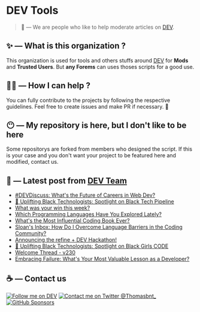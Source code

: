 # DEV Tools

> 🔧 — We are people who like to help moderate articles on [DEV](https://dev.to).

## ✨ — What is this organization ?

This organization is used for tools and others stuffs around [DEV](https://dev.to) for **Mods** and **Trusted Users**. But __any Forems__ can uses thoses scripts for a good use.


## 💪🏼 — How I can help ?

You can fully contribute to the projects by following the respective guidelines. Feel free to create issues and make PR if necessary. 🎉

## 😶 — My repository is here, but I don't like to be here

Some repositorys are forked from members who designed the script. If this is your case and you don't want your project to be featured here and modified, contact us.

## 📝 — Latest post from [DEV Team](https://dev.to/devteam)

<!-- BLOG-POST-LIST:START -->
- [#DEVDiscuss: What&#39;s the Future of Careers in Web Dev?](https://dev.to/devteam/devdiscuss-should-web-devs-diversify-2f4g)
- [📢 Uplifting Black Technologists: Spotlight on Black Tech Pipeline](https://dev.to/devteam/uplifting-black-technologists-spotlight-on-black-tech-pipeline-53e6)
- [What was your win this week?](https://dev.to/devteam/what-was-your-win-this-week-4p1o)
- [Which Programming Languages Have You Explored Lately?](https://dev.to/devteam/which-programming-languages-have-you-explored-lately-2ffm)
- [What&#39;s the Most Influential Coding Book Ever?](https://dev.to/devteam/whats-the-most-influential-coding-book-ever-mia)
- [Sloan&#39;s Inbox: How Do I Overcome Language Barriers in the Coding Community?](https://dev.to/devteam/sloans-inbox-how-do-i-overcome-language-barriers-in-the-coding-community-447l)
- [Announcing the refine + DEV Hackathon!](https://dev.to/devteam/announcing-the-refine-dev-hackathon-29fn)
- [📢 Uplifting Black Technologists: Spotlight on Black Girls CODE](https://dev.to/devteam/uplifting-black-technologists-spotlight-on-black-girls-code-5dee)
- [Welcome Thread - v230](https://dev.to/devteam/welcome-thread-v232-3l6i)
- [Embracing Failure: What&#39;s Your Most Valuable Lesson as a Developer?](https://dev.to/devteam/embracing-failure-whats-your-most-valuable-lesson-as-a-developer-396n)
<!-- BLOG-POST-LIST:END -->


## ☕ — Contact us

[![Follow me on DEV](https://img.shields.io/badge/dev.to-%2308090A.svg?&style=for-the-badge&logo=dev.to&logoColor=white&alt=devto)](https://dev.to/thomasbnt)
[![Contact me on Twitter @Thomasbnt_](https://img.shields.io/badge/Contact%20me%20on%20Twitter-%231DA1F2.svg?&style=for-the-badge&logo=twitter&logoColor=white&alt=twitter)](https://twitter.com/messages/1142357270-1142357270?text=Hello,%20I%20contact%20you%20from%20devtotools%20&recipient_id=1142357270) [![GitHub Sponsors](https://img.shields.io/badge/Sponsor%20me-%23EA54AE.svg?&style=for-the-badge&logo=github-sponsors&logoColor=white)](https://github.com/sponsors/thomasbnt)


